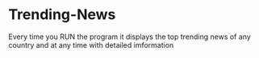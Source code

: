# Trending-News
Every time you RUN the program it displays the top trending news of any country and at any time with detailed imformation
